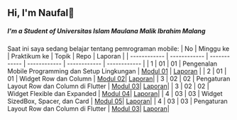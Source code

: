 ## Hi, I'm Naufal👋
##### I'm a Student of Universitas Islam Maulana Malik Ibrahim Malang

Saat ini saya sedang belajar tentang pemrograman mobile:
| No  | Minggu ke  | Praktikum ke  | Topik  | Repo | Laporan |
| ------------ | ------------ | ------------ | ------------ | ------------ | ------------ | 
|  1 | 01  | 01  | Pengenalan Mobile Programming dan Setup Lingkungan  | [Modul 01](https://github.com/NAUFALMAULANARAFIQ/Modul-1) | [Laporan](https://drive.google.com/file/d/1DUsTJ3jP34CyBsFsRoexbdWhqur6tvTS/view?usp=drive_link) |
|  2 | 01  | 01  | Widget Row dan Column | [Modul 02](https://github.com/NAUFALMAULANARAFIQ/modul-2)| [Laporan](https://drive.google.com/file/d/1ApTgrJBFU7Jx4talwZPAzxkrhfn-Ct4a/view?usp=drive_link)|
|  3 | 02  | 02  | Pengaturan Layout Row dan Column di Flutter | [Modul 03](https://github.com/NAUFALMAULANARAFIQ/modul-3)| [Laporan](https://drive.google.com/file/d/1ApTgrJBFU7Jx4talwZPAzxkrhfn-Ct4a/view?usp=drive_link)|
|  3 | 02  | 02  | Widget Flexible dan Expanded | [Modul 04](https://github.com/NAUFALMAULANARAFIQ/modul-4)| [Laporan](https://drive.google.com/file/d/1XDZrjWxQPdwsmJIcNKHOMXcr_RtF7a_l/view?usp=drive_link)|
|  4 | 03  | 03  | Widget SizedBox, Spacer, dan Card | [Modul 05](https://github.com/NAUFALMAULANARAFIQ/modul-5)| [Laporan](https://drive.google.com/file/d/1AtKgWGBZCQVrKm4z7i2dwDja-T3eS-sJ/view?usp=drive_link)|
|  4 | 03  | 03  | Pengaturan Layout Row dan Column di Flutter | [Modul 03](https://github.com/NAUFALMAULANARAFIQ/modul-3)| [Laporan](https://drive.google.com/file/d/1ApTgrJBFU7Jx4talwZPAzxkrhfn-Ct4a/view?usp=drive_link)|
